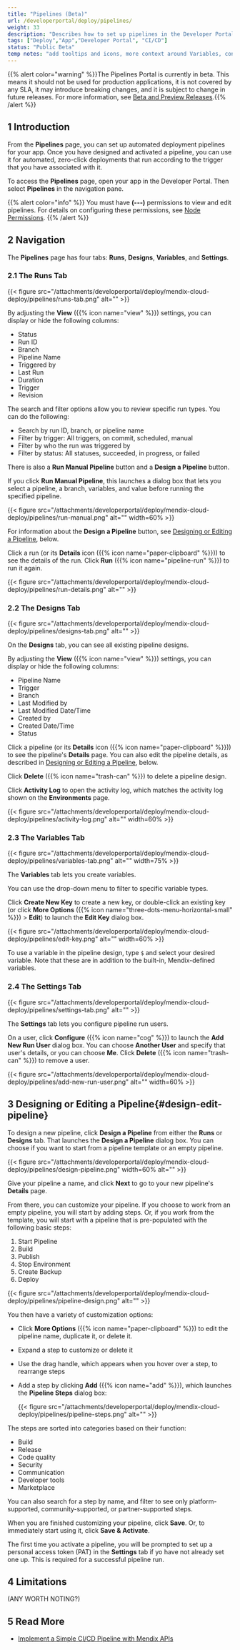 ```yaml
---
title: "Pipelines (Beta)"
url: /developerportal/deploy/pipelines/
weight: 33
description: "Describes how to set up pipelines in the Developer Portal"
tags: ["Deploy","App","Developer Portal", "CI/CD"]
status: "Public Beta"
temp notes: "add tooltips and icons, more context around Variables, confirm name for the pipeline's Details page"
---
```


{{% alert color="warning" %}}The Pipelines Portal is currently in beta. This means it should not be used for production applications, it is not covered by any SLA, it may introduce breaking changes, and it is subject to change in future releases. For more information, see [Beta and Preview Releases](/releasenotes/beta-features/).{{% /alert %}}

## 1 Introduction

From the **Pipelines** page, you can set up automated deployment pipelines for your app. Once you have designed and activated a pipeline, you can use it for automated, zero-click deployments that run according to the trigger that you have associated with it.

To access the **Pipelines** page, open your app in the Developer Portal. Then select **Pipelines** in the navigation pane.

{{% alert color="info" %}}
You must have **(---)** permissions to view and edit pipelines. For details on configuring these permissions, see [Node Permissions](/developerportal/deploy/node-permissions/).
{{% /alert %}}

## 2 Navigation

The **Pipelines** page has four tabs: **Runs**, **Designs**, **Variables**, and **Settings**.

### 2.1 The Runs Tab

{{< figure src="/attachments/developerportal/deploy/mendix-cloud-deploy/pipelines/runs-tab.png" alt="" >}}

By adjusting the **View** ({{% icon name="view" %}}) settings, you can display or hide the following columns:

* Status
* Run ID
* Branch
* Pipeline Name
* Triggered by
* Last Run
* Duration
* Trigger
* Revision

The search and filter options allow you to review specific run types. You can do the following:

* Search by run ID, branch, or pipeline name
* Filter by trigger: All triggers, on commit, scheduled, manual
* Filter by who the run was triggered by
* Filter by status: All statuses, succeeded, in progress, or failed

There is also a **Run Manual Pipeline** button and a **Design a Pipeline** button.

If you click **Run Manual Pipeline**, this launches a dialog box that lets you select a pipeline, a branch, variables, and value before running the specified pipeline. 

{{< figure src="/attachments/developerportal/deploy/mendix-cloud-deploy/pipelines/run-manual.png" alt="" width=60% >}}

For information about the **Design a Pipeline** button, see [Designing or Editing a Pipeline](#design-edit-pipeline), below.

Click a run (or its **Details** icon ({{% icon name="paper-clipboard" %}})) to see the details of the run. Click **Run** ({{% icon name="pipeline-run" %}}) to run it again.

{{< figure src="/attachments/developerportal/deploy/mendix-cloud-deploy/pipelines/run-details.png" alt="" >}}

### 2.2 The Designs Tab

{{< figure src="/attachments/developerportal/deploy/mendix-cloud-deploy/pipelines/designs-tab.png" alt="" >}}

On the **Designs** tab, you can see all existing pipeline designs.

By adjusting the **View** ({{% icon name="view" %}}) settings, you can display or hide the following columns:

* Pipeline Name
* Trigger
* Branch
* Last Modified by
* Last Modified Date/Time
* Created by
* Created Date/Time
* Status

Click a pipeline (or its **Details** icon ({{% icon name="paper-clipboard" %}})) to see the pipeline's **Details** page. You can also edit the pipeline details, as described in [Designing or Editing a Pipeline](#design-edit-pipeline), below.

Click **Delete** ({{% icon name="trash-can" %}}) to delete a pipeline design.

Click **Activity Log** to open the activity log, which matches the activity log shown on the **Environments** page.

{{< figure src="/attachments/developerportal/deploy/mendix-cloud-deploy/pipelines/activity-log.png" alt="" width=60% >}}

### 2.3 The Variables Tab

{{< figure src="/attachments/developerportal/deploy/mendix-cloud-deploy/pipelines/variables-tab.png" alt="" width=75% >}}

The **Variables** tab lets you create variables.

You can use the drop-down menu to filter to specific variable types.

Click **Create New Key** to create a new key, or double-click an existing key (or click **More Options** ({{% icon name="three-dots-menu-horizontal-small" %}}) > **Edit**) to launch the **Edit Key** dialog box.

{{< figure src="/attachments/developerportal/deploy/mendix-cloud-deploy/pipelines/edit-key.png" alt="" width=60% >}}

To use a variable in the pipeline design, type `$` and select your desired variable. Note that these are in addition to the built-in, Mendix-defined variables.

### 2.4 The Settings Tab

{{< figure src="/attachments/developerportal/deploy/mendix-cloud-deploy/pipelines/settings-tab.png" alt="" >}}

The **Settings** tab lets you configure pipeline run users.

On a user, click **Configure** ({{% icon name="cog" %}}) to launch the **Add New Run User** dialog box. You can choose **Another User** and specify that user's details, or you can choose **Me**. Click **Delete** ({{% icon name="trash-can" %}}) to remove a user.

{{< figure src="/attachments/developerportal/deploy/mendix-cloud-deploy/pipelines/add-new-run-user.png" alt="" width=60% >}}

## 3 Designing or Editing a Pipeline{#design-edit-pipeline}

To design a new pipeline, click **Design a Pipeline** from either the **Runs** or **Designs** tab. That launches the **Design a Pipeline** dialog box. You can choose if you want to start from a pipeline template or an empty pipeline.

{{< figure src="/attachments/developerportal/deploy/mendix-cloud-deploy/pipelines/design-pipeline.png" width=60% alt="" >}}

Give your pipeline a name, and click **Next** to go to your new pipeline's **Details** page.

From there, you can customize your pipeline. If you choose to work from an empty pipeline, you will start by adding steps. Or, if you work from the template, you will start with a pipeline that is pre-populated with the following basic steps:

1. Start Pipeline
1. Build
1. Publish
1. Stop Environment
1. Create Backup
1. Deploy

{{< figure src="/attachments/developerportal/deploy/mendix-cloud-deploy/pipelines/pipeline-design.png" alt="" >}}

You then have a variety of customization options:

* Click **More Options** ({{% icon name="paper-clipboard" %}}) to edit the pipeline name, duplicate it, or delete it.
* Expand a step to customize or delete it
* Use the drag handle, which appears when you hover over a step, to rearrange steps
* Add a step by clicking **Add** ({{% icon name="add" %}}), which launches the **Pipeline Steps** dialog box:

    {{< figure src="/attachments/developerportal/deploy/mendix-cloud-deploy/pipelines/pipeline-steps.png" alt="" >}}

The steps are sorted into categories based on their function:

* Build
* Release
* Code quality
* Security
* Communication
* Developer tools
* Marketplace

You can also search for a step by name, and filter to see only platform-supported, community-supported, or partner-supported steps.

When you are finished customizing your pipeline, click **Save**. Or, to immediately start using it, click **Save & Activate**.

The first time you activate a pipeline, you will be prompted to set up a personal access token (PAT) in the **Settings** tab if yo have not already set one up. This is required for a successful pipeline run.

## 4 Limitations

(ANY WORTH NOTING?)

## 5 Read More

* [Implement a Simple CI/CD Pipeline with Mendix APIs](/howto/integration/implement-cicd-pipeline/)
